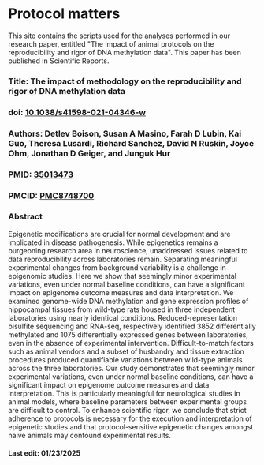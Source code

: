 # Protocol matters
This site contains the scripts used for the analyses performed in our research paper, entitled "The impact of animal protocols on the reproducibility and rigor of DNA methylation data". This paper has been published in Scientific Reports. 

### Title: The impact of methodology on the reproducibility and rigor of DNA methylation data
### doi: [10.1038/s41598-021-04346-w](https://doi.org/10.1038/s41598-021-04346-w)
### Authors: Detlev Boison, Susan A Masino, Farah D Lubin, Kai Guo, Theresa Lusardi, Richard Sanchez, David N Ruskin, Joyce Ohm, Jonathan D Geiger, and Junguk Hur
### PMID: [35013473](https://pubmed.ncbi.nlm.nih.gov/35013473/)
### PMCID: [PMC8748700](https://pmc.ncbi.nlm.nih.gov/articles/PMC8748700/)

### Abstract
Epigenetic modifications are crucial for normal development and are implicated in disease pathogenesis. While epigenetics remains a burgeoning research area in neuroscience, unaddressed issues related to data reproducibility across laboratories remain. Separating meaningful experimental changes from background variability is a challenge in epigenomic studies. Here we show that seemingly minor experimental variations, even under normal baseline conditions, can have a significant impact on epigenome outcome measures and data interpretation. We examined genome-wide DNA methylation and gene expression profiles of hippocampal tissues from wild-type rats housed in three independent laboratories using nearly identical conditions. Reduced-representation bisulfite sequencing and RNA-seq, respectively identified 3852 differentially methylated and 1075 differentially expressed genes between laboratories, even in the absence of experimental intervention. Difficult-to-match factors such as animal vendors and a subset of husbandry and tissue extraction procedures produced quantifiable variations between wild-type animals across the three laboratories. Our study demonstrates that seemingly minor experimental variations, even under normal baseline conditions, can have a significant impact on epigenome outcome measures and data interpretation. This is particularly meaningful for neurological studies in animal models, where baseline parameters between experimental groups are difficult to control. To enhance scientific rigor, we conclude that strict adherence to protocols is necessary for the execution and interpretation of epigenetic studies and that protocol-sensitive epigenetic changes amongst naive animals may confound experimental results.

#### Last edit: 01/23/2025
